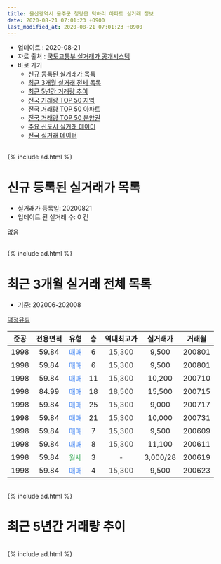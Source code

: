 ```yaml
---
title: 울산광역시 울주군 청량읍 덕하리 아파트 실거래 정보
date: 2020-08-21 07:01:23 +0900
last_modified_at: 2020-08-21 07:01:23 +0900
---
```


* 업데이트 : 2020-08-21
* 자료 출처 : [국토교통부 실거래가 공개시스템](http://rt.molit.go.kr)
* 바로 가기
    * [신규 등록된 실거래가 목록](#신규-등록된-실거래가-목록)
    * [최근 3개월 실거래 전체 목록](#최근-3개월-실거래-전체-목록)
    * [최근 5년간 거래량 추이](#최근-5년간-거래량-추이)
    * [전국 거래량 TOP 50 지역](https://inasie.github.io/apt-trade-info/최근-3개월-전국에서-가장-거래가-많이-발생한-지역)
    * [전국 거래량 TOP 50 아파트](https://inasie.github.io/apt-trade-info/최근-3개월-전국에서-가장-거래가-많이-발생한-아파트)
    * [전국 거래량 TOP 50 분양권](https://inasie.github.io/apt-trade-info/최근-3개월-전국에서-가장-거래가-많이-발생한-분양권)
    * [주요 신도시 실거래 데이터](https://inasie.github.io/apt-trade-info/주요-신도시)
    * [전국 실거래 데이터](https://inasie.github.io/apt-trade-info/전국)
<br>
{% include ad.html %}
<br>

# 신규 등록된 실거래가 목록
* 실거래가 등록일: 20200821
* 업데이트 된 실거래 수: 0 건

없음

<br>
{% include ad.html %}
<br>

# 최근 3개월 실거래 전체 목록
* 기준: 202006-202008


[덕정유림](https://search.naver.com/search.naver?query=%EC%9A%B8%EC%82%B0%EA%B4%91%EC%97%AD%EC%8B%9C+%EC%9A%B8%EC%A3%BC%EA%B5%B0+%EC%B2%AD%EB%9F%89%EC%9D%8D+%EB%8D%95%ED%95%98%EB%A6%AC+%EB%8D%95%EC%A0%95%EC%9C%A0%EB%A6%BC)

|준공|전용면적|유형|층|역대최고가|실거래가|거래월|
|:---:|:---:|:---:|:---:|:---:|:---:|:---:|
|1998|59.84|<span style="color:#4285f3">매매</span>|6|<span style="color:#444444">15,300</span>|9,500|200801|
|1998|59.84|<span style="color:#4285f3">매매</span>|6|<span style="color:#444444">15,300</span>|9,500|200801|
|1998|59.84|<span style="color:#4285f3">매매</span>|11|<span style="color:#444444">15,300</span>|10,200|200710|
|1998|84.99|<span style="color:#4285f3">매매</span>|18|<span style="color:#444444">18,500</span>|15,500|200715|
|1998|59.84|<span style="color:#4285f3">매매</span>|25|<span style="color:#444444">15,300</span>|9,000|200717|
|1998|59.84|<span style="color:#4285f3">매매</span>|21|<span style="color:#444444">15,300</span>|10,000|200731|
|1998|59.84|<span style="color:#4285f3">매매</span>|7|<span style="color:#444444">15,300</span>|9,500|200609|
|1998|59.84|<span style="color:#4285f3">매매</span>|8|<span style="color:#444444">15,300</span>|11,100|200611|
|1998|59.84|<span style="color:#34a853">월세</span>|3|<span style="color:#444444">-</span>|3,000/28|200619|
|1998|59.84|<span style="color:#4285f3">매매</span>|4|<span style="color:#444444">15,300</span>|9,500|200623|


<br>
{% include ad.html %}
<br>

# 최근 5년간 거래량 추이


<div style="width:100%;">
    <canvas id="deal_progress" height="200"></canvas>
</div>

<script>
new Chart(document.getElementById("deal_progress"), {
    type: 'line',
    data: {
        labels: ['201508','201509','201510','201511','201512','201601','201602','201603','201604','201605','201606','201607','201608','201609','201610','201611','201612','201701','201702','201703','201704','201705','201706','201707','201708','201709','201710','201711','201712','201801','201802','201803','201804','201805','201806','201807','201808','201809','201810','201811','201812','201901','201902','201903','201904','201905','201906','201907','201908','201909','201910','201911','201912','202001','202002','202003','202004','202005','202006','202007','202008'],
        datasets: [{
            label: '매매',
            pointRadius: 1,
            data: [3, 4, 1, 3, 2, 2, 2, 4, 2, 1, 1, 0, 2, 2, 3, 2, 1, 4, 2, 2, 2, 3, 4, 8, 2, 2, 4, 0, 0, 4, 0, 4, 1, 3, 3, 1, 5, 1, 1, 3, 0, 2, 0, 3, 1, 2, 1, 1, 6, 3, 7, 1, 2, 2, 5, 1, 3, 3, 3, 4, 2],
            borderColor: "rgba(255, 201, 14, 1)",
            backgroundColor: "rgba(255, 201, 14, 0.5)",
            fill: false,
            lineTension: 0
        },{
            label: '전월세',
            pointRadius: 1,
            data: [3, 0, 2, 2, 1, 0, 1, 1, 0, 0, 1, 2, 0, 1, 1, 2, 2, 0, 0, 1, 0, 0, 1, 0, 0, 0, 0, 1, 0, 2, 1, 2, 0, 0, 1, 3, 1, 3, 1, 0, 0, 0, 0, 0, 3, 2, 0, 3, 3, 1, 0, 0, 2, 0, 1, 1, 1, 0, 1, 0, 0],
            borderColor: "rgba(0, 141, 185, 1)",
            backgroundColor: "rgba(0, 141, 185, 0.5)",
            fill: false,
            lineTension: 0
        }
        ]
    },
    options: {
        responsive: true,
        title: {
            display: false
        },
        tooltips: {
            mode: 'index',
            intersect: false
        },
        hover: {
            mode: 'nearest',
            intersect: true
        },
        scales: {
            xAxes: [{
                display: true,
                scaleLabel: {
                    display: true,
                    labelString: '년/월'
                }
            }],
            yAxes: [{
                display: true,
                ticks: {
                    suggestedMin: 0,
                },
                scaleLabel: {
                    display: true,
                    labelString: '실거래 수'
                }
            }]
        }
    }
});

</script>


<br>
{% include ad.html %}
<br>

